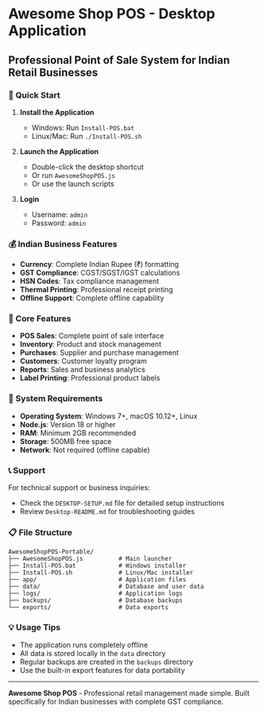 # Awesome Shop POS - Desktop Application

## Professional Point of Sale System for Indian Retail Businesses

### 🚀 Quick Start

1. **Install the Application**
   - Windows: Run `Install-POS.bat`
   - Linux/Mac: Run `./Install-POS.sh`

2. **Launch the Application**
   - Double-click the desktop shortcut
   - Or run `AwesomeShopPOS.js`
   - Or use the launch scripts

3. **Login**
   - Username: `admin`
   - Password: `admin`

### 💰 Indian Business Features

- **Currency**: Complete Indian Rupee (₹) formatting
- **GST Compliance**: CGST/SGST/IGST calculations
- **HSN Codes**: Tax compliance management
- **Thermal Printing**: Professional receipt printing
- **Offline Support**: Complete offline capability

### 🏪 Core Features

- **POS Sales**: Complete point of sale interface
- **Inventory**: Product and stock management
- **Purchases**: Supplier and purchase management
- **Customers**: Customer loyalty program
- **Reports**: Sales and business analytics
- **Label Printing**: Professional product labels

### 🔧 System Requirements

- **Operating System**: Windows 7+, macOS 10.12+, Linux
- **Node.js**: Version 18 or higher
- **RAM**: Minimum 2GB recommended
- **Storage**: 500MB free space
- **Network**: Not required (offline capable)

### 📞 Support

For technical support or business inquiries:
- Check the `DESKTOP-SETUP.md` file for detailed setup instructions
- Review `Desktop-README.md` for troubleshooting guides

### 📋 File Structure

```
AwesomeShopPOS-Portable/
├── AwesomeShopPOS.js          # Main launcher
├── Install-POS.bat            # Windows installer
├── Install-POS.sh             # Linux/Mac installer
├── app/                       # Application files
├── data/                      # Database and user data
├── logs/                      # Application logs
├── backups/                   # Database backups
└── exports/                   # Data exports
```

### 💡 Usage Tips

- The application runs completely offline
- All data is stored locally in the `data` directory
- Regular backups are created in the `backups` directory
- Use the built-in export features for data portability

---

**Awesome Shop POS** - Professional retail management made simple.
Built specifically for Indian businesses with complete GST compliance.